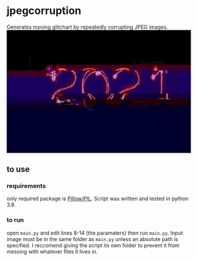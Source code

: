 # jpegcorruption
Generates moving glitchart by repeatedly corrupting JPEG images.
![demo.jpg](demo.jpg?raw=true "Title")
## to use
### requirements
only required package is [Pillow/PIL](https://pypi.org/project/Pillow/). Script was written and tested in python 3.8.
### to run
open `main.py` and edit lines 8-14 (the paramaters) then run `main.py`. Input image must be in the same folder as `main.py` unless an absolute path is specified. I reccomend giving the script its own folder to prevent it from messing with whatever files it lives in.
